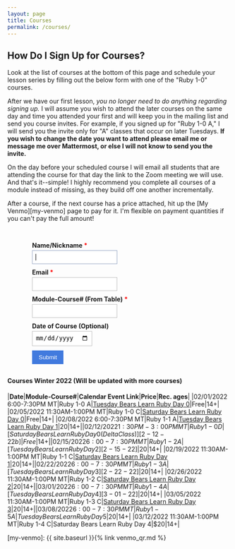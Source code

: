 ```yaml
---
layout: page
title: Courses
permalink: /courses/
---
```


How Do I Sign Up for Courses? 
---

Look at the list of courses at the bottom of this page and schedule your lesson series by filling out the below form with one of the "Ruby 1-0" courses. 

After we have our first lesson, *you no longer need to do anything regarding signing up.* I will assume you wish to attend the later courses on the same day and time you attended your first and will keep you in the mailing list and send you course invites. For example, if you signed up for "Ruby 1-0 A," I will send you the invite only for "A" classes that occur on later Tuesdays. **If you wish to change the date you want to attend please email me or message me over Mattermost, or else I will not know to send you the invite.** 

On the day before your scheduled course I will email all students that are attending the course for that day the link to the Zoom meeting we will use. And that's it--simple! I highly recommend you complete all courses of a module instead of missing, as they build off one another incrementally. 

After a course, if the next course has a price attached, hit up the [My Venmo][my-venmo] page to pay for it. I'm flexible on payment quantities if you can't pay the full amount!

<style type="text/css">
.form-style-1 {
	margin:10px auto;
	max-width: 400px;
	padding: 20px 12px 10px 20px;
}
.form-style-1 li {
	padding: 0;
	display: block;
	list-style: none;
	margin: 10px 0 0 0;
}
.form-style-1 label{
	margin:0 0 3px 0;
	padding:0px;
	display:block;
	font-weight: bold;
}
.form-style-1 input[type=text], 
.form-style-1 input[type=date],
.form-style-1 input[type=datetime],
.form-style-1 input[type=number],
.form-style-1 input[type=search],
.form-style-1 input[type=time],
.form-style-1 input[type=url],
.form-style-1 input[type=email],
textarea, 
select{
	box-sizing: border-box;
	-webkit-box-sizing: border-box;
	-moz-box-sizing: border-box;
	border:1px solid #BEBEBE;
	padding: 7px;
	margin:0px;
	-webkit-transition: all 0.30s ease-in-out;
	-moz-transition: all 0.30s ease-in-out;
	-ms-transition: all 0.30s ease-in-out;
	-o-transition: all 0.30s ease-in-out;
	outline: none;	
}
.form-style-1 input[type=text]:focus, 
.form-style-1 input[type=date]:focus,
.form-style-1 input[type=datetime]:focus,
.form-style-1 input[type=number]:focus,
.form-style-1 input[type=search]:focus,
.form-style-1 input[type=time]:focus,
.form-style-1 input[type=url]:focus,
.form-style-1 input[type=email]:focus,
.form-style-1 textarea:focus, 
.form-style-1 select:focus{
	-moz-box-shadow: 0 0 8px #417ade;
	-webkit-box-shadow: 0 0 8px #417ade;
	box-shadow: 0 0 8px #417ade;
	border: 1px solid #417ade;
}
.form-style-1 .field-divided{
	width: 49%;
}

.form-style-1 .field-long{
	width: 100%;
}
.form-style-1 .field-select{
	width: 100%;
}
.form-style-1 .field-textarea{
	height: 100px;
}
.form-style-1 input[type=submit], .form-style-1 input[type=button]{
	background: #417ade;
	padding: 8px 15px 8px 15px;
	border: none;
	color: #fff;
}
.form-style-1 input[type=submit]:hover, .form-style-1 input[type=button]:hover{
	background: #000000;
	box-shadow:none;
	-moz-box-shadow:none;
	-webkit-box-shadow:none;
}
.form-style-1 .required{
	color:red;
}
</style>
<form class="" target="_self" enctype="multipart/form-data" action="https://formkeep.com/f/a3b82532fd01" accept-charset="UTF-8" method="post"><input name="utf8" type="hidden" value="&#x2713;" />
  <ul class="form-style-1">
    <li>
      <label title="required" for="Name_Nickname">Name/Nickname <span class="required">*</span></label>
      <input type="text" name="Name/Nickname" id="Name_Nickname" required="required" autofocus="autofocus" class="form-control" />
    </li>
    <li>
      <label title="required" for="Email">Email <span class="required">*</span></label>
      <input type="email" name="Email" id="Email" required="required" class="form-control" />
    </li>
    <li>
      <label title="required" for="Module-Course___From_Table_">Module-Course# (From Table) <span class="required">*</span></label>
      <input type="text" name="Module-Course# (From Table)" id="Module-Course___From_Table_" required="required" class="form-control" />
    </li>
    <li>
      <label for="Date_of_Course__Optional_">Date of Course (Optional)</label>
      <input type="date" name="Date of Course (Optional)" id="Date_of_Course__Optional_" class="form-control" />
    </li>
    <li>
      <input type="submit" value="Submit" class="btn btn-block btn-primary" data-disable-with="Submit" />
    </li>
  </ul>
</form>

<h4>Courses Winter 2022 (Will be updated with more courses)</h4>

|**Date**|**Module-Course#**|**Calendar Event Link**|**Price**|**Rec. ages**|
|02/01/2022 6:00-7:30PM MT|Ruby 1-0 A|[Tuesday Bears Learn Ruby Day 0][2-1-22]|Free|14+|
|02/05/2022 11:30AM-1:00PM MT|Ruby 1-0 C|[Saturday Bears Learn Ruby Day 0][2-5-22]|Free|14+|
|02/08/2022 6:00-7:30PM MT|Ruby 1-1 A|[Tuesday Bears Learn Ruby Day 1][2-8-22]|$20|14+|
|02/12/2022 1:30PM-3:00PM MT|Ruby 1-0 D|[Saturday Bears Learn Ruby Day 0 (Delta Class)][2-12-22b]|Free|14+|
|02/15/2022 6:00-7:30PM MT|Ruby 1-2 A|[Tuesday Bears Learn Ruby Day 2][2-15-22]|$20|14+|
|02/19/2022 11:30AM-1:00PM MT|Ruby 1-1 C|[Saturday Bears Learn Ruby Day 1][2-19-22]|$20|14+|
|02/22/2022 6:00-7:30PM MT|Ruby 1-3 A|[Tuesday Bears Learn Ruby Day 3][2-22-22]|$20|14+|
|02/26/2022 11:30AM-1:00PM MT|Ruby 1-2 C|[Saturday Bears Learn Ruby Day 2][2-26-22]|$20|14+|
|03/01/2022 6:00-7:30PM MT|Ruby 1-4 A|[Tuesday Bears Learn Ruby Day 4][3-01-22]|$20|14+|
|03/05/2022 11:30AM-1:00PM MT|Ruby 1-3 C|[Saturday Bears Learn Ruby Day 3][3-05-22]|$20|14+|
|03/08/2022 6:00-7:30PM MT|Ruby 1-5 A|Tuesday Bears Learn Ruby Day 5|$20|14+|
|03/12/2022 11:30AM-1:00PM MT|Ruby 1-4 C|Saturday Bears Learn Ruby Day 4|$20|14+|

[2-1-22]: https://calendar.google.com/event?action=TEMPLATE&tmeid=MjRwM21ocDRhaXFiOTBxaGpvZHI2dDZsZXUgMG0yN29qZm45YXAzMTBiZmYwNmYycWptNW9AZw&tmsrc=0m27ojfn9ap310bff06f2qjm5o%40group.calendar.google.com
[2-5-22]: https://calendar.google.com/event?action=TEMPLATE&tmeid=M3MwcmJqdHZyNGFqb3RrbHVmbGNwMHJkaDUgMG0yN29qZm45YXAzMTBiZmYwNmYycWptNW9AZw&tmsrc=0m27ojfn9ap310bff06f2qjm5o%40group.calendar.google.com
[2-8-22]: https://calendar.google.com/event?action=TEMPLATE&tmeid=NjMwMzlham9qdTBhNDRjanIwMWdsM2Zyb2wgMG0yN29qZm45YXAzMTBiZmYwNmYycWptNW9AZw&tmsrc=0m27ojfn9ap310bff06f2qjm5o%40group.calendar.google.com
[2-10-22]: https://calendar.google.com/event?action=TEMPLATE&tmeid=MHNkYnJzanRvMTZlYTBoYzNpZTBqN3E1dTQgMG0yN29qZm45YXAzMTBiZmYwNmYycWptNW9AZw&tmsrc=0m27ojfn9ap310bff06f2qjm5o%40group.calendar.google.com
[2-12-22a]: https://calendar.google.com/event?action=TEMPLATE&tmeid=MHFxaTBka3QyYTRwN2dpMzhpYTVqOGcxZGQgMG0yN29qZm45YXAzMTBiZmYwNmYycWptNW9AZw&tmsrc=0m27ojfn9ap310bff06f2qjm5o%40group.calendar.google.com
[2-12-22b]: https://calendar.google.com/event?action=TEMPLATE&tmeid=NWw3MGFmbHRzNzdsZDgzcWcxbGQ0MTA3cTAgMG0yN29qZm45YXAzMTBiZmYwNmYycWptNW9AZw&tmsrc=0m27ojfn9ap310bff06f2qjm5o%40group.calendar.google.com
[2-15-22]: https://calendar.google.com/event?action=TEMPLATE&tmeid=MDJzbWdjOGQyM3RmYjNhOHZ2ZnVkZjhqOGogMG0yN29qZm45YXAzMTBiZmYwNmYycWptNW9AZw&tmsrc=0m27ojfn9ap310bff06f2qjm5o%40group.calendar.google.com
[2-19-22]: https://calendar.google.com/event?action=TEMPLATE&tmeid=MnV1NWs0N2hpM2Nla3RnbDcyOTdhbnJlbWkgMG0yN29qZm45YXAzMTBiZmYwNmYycWptNW9AZw&tmsrc=0m27ojfn9ap310bff06f2qjm5o%40group.calendar.google.com
[2-22-22]: https://calendar.google.com/event?action=TEMPLATE&tmeid=MGQydDVpNHFrYmhxa29uOThsYTZ1c252MjkgMG0yN29qZm45YXAzMTBiZmYwNmYycWptNW9AZw&tmsrc=0m27ojfn9ap310bff06f2qjm5o%40group.calendar.google.com
[2-26-22]: https://calendar.google.com/event?action=TEMPLATE&tmeid=NnE3bXVhaDA0bzg4bWMzYmk3MnNpajQxa3IgMG0yN29qZm45YXAzMTBiZmYwNmYycWptNW9AZw&tmsrc=0m27ojfn9ap310bff06f2qjm5o%40group.calendar.google.com
[3-01-22]: https://calendar.google.com/event?action=TEMPLATE&tmeid=M2Q3cm9uZTNrMWZvZTQwaGE0Z2E3NHJucmEgMG0yN29qZm45YXAzMTBiZmYwNmYycWptNW9AZw&tmsrc=0m27ojfn9ap310bff06f2qjm5o%40group.calendar.google.com
[3-05-22]: https://calendar.google.com/event?action=TEMPLATE&tmeid=M2ZpM25jNmFmNTgzZWhzcWU0bXU5NzZyc3MgMG0yN29qZm45YXAzMTBiZmYwNmYycWptNW9AZw&tmsrc=0m27ojfn9ap310bff06f2qjm5o%40group.calendar.google.com

[my-venmo]: {{ site.baseurl }}{% link venmo_qr.md %}